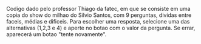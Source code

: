 Codigo dado pelo professor Thiago da fatec, em que se consiste em uma copia do show do milhao do Silvio Santos, com 9 perguntas, dividas entre faceis, médias e dificeis. Para escolher uma resposta, selecione uma das alternativas (1,2,3 e 4) e aperte no botao com o valor da pergunta. Se errar, aparecerá um botao "tente novamente".
